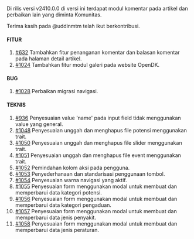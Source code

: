 Di rilis versi v2410.0.0 di versi ini terdapat modul komentar pada artikel dan perbaikan lain yang diminta Komunitas.

Terima kasih pada @uddinmtm telah ikut berkontribusi.

#### FITUR

1. [#632](https://github.com/OpenSID/OpenDK/issues/632) Tambahkan fitur penanganan komentar dan balasan komentar pada halaman detail artikel.
2. [#1024](https://github.com/OpenSID/OpenDK/issues/1024) Tambahkan fitur modul galeri pada website OpenDK.

#### BUG

1. [#1028](https://github.com/OpenSID/OpenDK/issues/1028) Perbaikan migrasi navigasi.


#### TEKNIS

1. [#936](https://github.com/OpenSID/OpenDK/issues/936) Penyesuaian value 'name' pada input field tidak menggunakan value yang general.
2. [#1048](https://github.com/OpenSID/OpenDK/issues/1048) Penyesuaian unggah dan menghapus file potensi menggunakan trait.
3. [#1050](https://github.com/OpenSID/OpenDK/issues/1050)  Penyesuaian unggah dan menghapus file slider menggunakan trait.
4. [#1051](https://github.com/OpenSID/OpenDK/issues/1051) Penyesuaian unggah dan menghapus file event menggunakan trait.
5. [#1052](https://github.com/OpenSID/OpenDK/issues/1052) Pemindahan kolom aksi pada pengguna.
6. [#1053](https://github.com/OpenSID/OpenDK/issues/1053) Penyederhanaan dan standarisasi penggunaan tombol.
7. [#1054](https://github.com/OpenSID/OpenDK/issues/1054) Penyesuaian warna navigasi yang aktif.
8. [#1055](https://github.com/OpenSID/OpenDK/issues/1055) Penyesuaian form menggunakan modal untuk membuat dan memperbarui data kategori potensi.
9. [#1056](https://github.com/OpenSID/OpenDK/issues/1056) Penyesuaian form menggunakan modal untuk membuat dan memperbarui data kategori pengaduan.
10. [#1057](https://github.com/OpenSID/OpenDK/issues/1057) Penyesuaian form menggunakan modal untuk membuat dan memperbarui data jenis penyakit.
11. [#1058](https://github.com/OpenSID/OpenDK/issues/1058) Penyesuaian form menggunakan modal untuk membuat dan memperbarui data jenis peraturan.